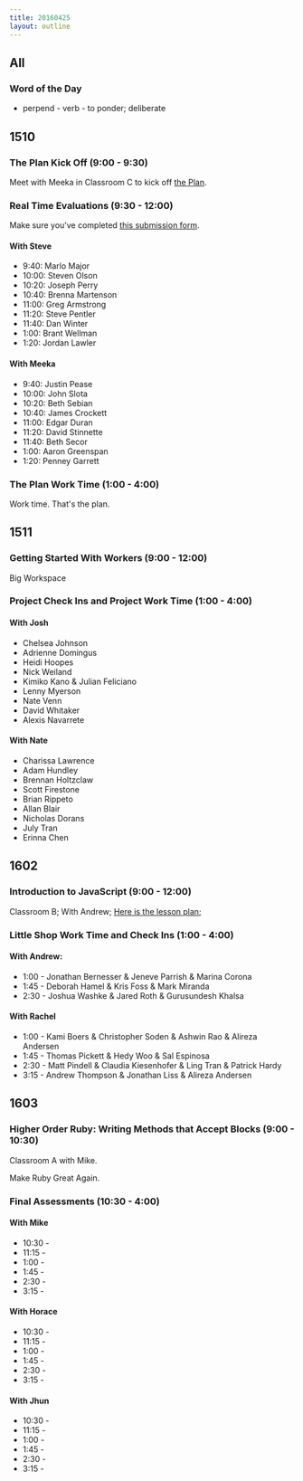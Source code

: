 ```yaml
---
title: 20160425
layout: outline
---
```


## All

### Word of the Day
* perpend - verb - to ponder; deliberate


## 1510

### The Plan Kick Off (9:00 - 9:30)

Meet with Meeka in Classroom C to kick off [the Plan](https://github.com/turingschool/ruby-submissions/tree/master/1510/module_4_assignments/the-plan).

### Real Time Evaluations (9:30 - 12:00)

Make sure you've completed [this submission form](https://github.com/turingschool/ruby-submissions/tree/master/1510/module_4_assignments/real-time).

#### With Steve

- 9:40:  Marlo Major
- 10:00: Steven Olson
- 10:20: Joseph Perry
- 10:40: Brenna Martenson
- 11:00: Greg Armstrong
- 11:20: Steve Pentler
- 11:40: Dan Winter
- 1:00:  Brant Wellman
- 1:20:  Jordan Lawler

#### With Meeka

- 9:40:  Justin Pease
- 10:00: John Slota
- 10:20: Beth Sebian
- 10:40: James Crockett
- 11:00: Edgar Duran
- 11:20: David Stinnette
- 11:40: Beth Secor
- 1:00:  Aaron Greenspan
- 1:20:  Penney Garrett

### The Plan Work Time (1:00 - 4:00)

Work time. That's the plan.

## 1511

### Getting Started With Workers (9:00 - 12:00)

Big Workspace

### Project Check Ins and Project Work Time (1:00 - 4:00)

#### With Josh

- Chelsea Johnson
- Adrienne Domingus
- Heidi Hoopes
- Nick Weiland
- Kimiko Kano & Julian Feliciano
- Lenny Myerson
- Nate Venn
- David Whitaker
- Alexis Navarrete

#### With Nate

- Charissa Lawrence
- Adam Hundley
- Brennan Holtzclaw
- Scott Firestone
- Brian Rippeto
- Allan Blair
- Nicholas Dorans
- July Tran
- Erinna Chen



## 1602

### Introduction to JavaScript (9:00 - 12:00)

Classroom B; With Andrew; [Here is the lesson plan;](https://github.com/turingschool/lesson_plans/blob/master/ruby_02-web_applications_with_ruby/introduction_to_javascript.markdown)

### Little Shop Work Time and Check Ins (1:00 - 4:00)

#### With Andrew:

* 1:00 - Jonathan Bernesser & Jeneve Parrish & Marina Corona
* 1:45 - Deborah Hamel & Kris Foss & Mark Miranda
* 2:30 - Joshua Washke & Jared Roth & Gurusundesh Khalsa

#### With Rachel

* 1:00 - Kami Boers & Christopher Soden & Ashwin Rao & Alireza Andersen
* 1:45 - Thomas Pickett & Hedy Woo & Sal Espinosa
* 2:30 - Matt Pindell & Claudia Kiesenhofer & Ling Tran & Patrick Hardy
* 3:15 - Andrew Thompson & Jonathan Liss & Alireza Andersen

## 1603

### Higher Order Ruby: Writing Methods that Accept Blocks (9:00 - 10:30)

Classroom A with Mike.

Make Ruby Great Again.

### Final Assessments (10:30 - 4:00)

#### With Mike
* 10:30 -
* 11:15 -
* 1:00 -
* 1:45 -
* 2:30 -
* 3:15 -

#### With Horace
* 10:30 -
* 11:15 -
* 1:00 -
* 1:45 -
* 2:30 -
* 3:15 -

#### With Jhun
* 10:30 -
* 11:15 -
* 1:00 -
* 1:45 -
* 2:30 -
* 3:15 -

